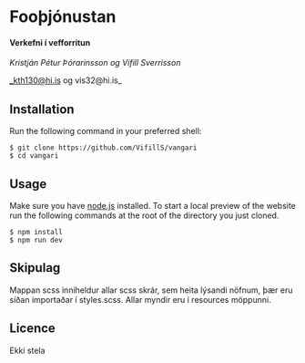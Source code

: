# Fooþjónustan

#### Verkefni í vefforritun

_Kristján Pétur Þórarinsson og Vífill Sverrisson_

_kth130@hi.is og vis32@hi.is_

## Installation

Run the following command in your preferred shell:

```
$ git clone https://github.com/VifillS/vangari
$ cd vangari
```

## Usage

Make sure you have [node.js](https://nodejs.org) installed. To start a local preview of the website run the following commands at the root of the directory you just cloned.

```
$ npm install
$ npm run dev
```

## Skipulag

Mappan scss inniheldur allar scss skrár, sem heita lýsandi nöfnum, þær eru síðan importaðar í styles.scss. Allar myndir eru í resources möppunni.

## Licence

Ekki stela

